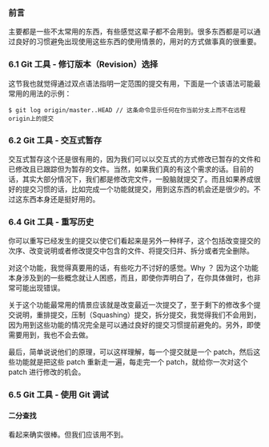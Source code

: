 ### 前言
主要都是一些不太常用的东西，有些感觉这辈子都不会用到。很多东西都是可以通过良好的习惯避免出现使用这些东西的使用情景的，用对的方式做事真的很重要。

### 6.1 Git 工具 - 修订版本（Revision）选择
这节我也就觉得通过双点语法指明一定范围的提交有用，下面是一个该语法可能最常用的用法的示例：

    $ git log origin/master..HEAD // 这条命令显示任何在你当前分支上而不在远程 origin上的提交

### 6.2 Git 工具 - 交互式暂存
交互式暂存这个还是很有用的，因为我们可以以交互式的方式修改已暂存的文件和已修改且已跟踪但为暂存的文件。当然，如果我们真的有这个需求的话。目前的话，其实大部分情况下，我们都是修改完文件，一股脑就提交了。而且如果养成很好的提交习惯的话，比如完成一个功能就提交，用到这东西的机会还是很少的。不过这东西本身还是挺好用的。

### 6.4 Git 工具 - 重写历史
你可以重写已经发生的提交以使它们看起来是另外一种样子，这个包括改变提交的次序、改变说明或者修改提交中包含的文件、将提交归并、拆分或者完全删除。

对这个功能，我觉得真要用的话，有些吃力不讨好的感觉。Why ？ 因为这个功能本身涉及到的一些概念就让人困惑，而且，即使你弄明白了，在你具体做时，也非常可能出现错误。

关于这个功能最常用的情景应该就是改变最近一次提交了，至于剩下的修改多个提交说明，重排提交，压制（Squashing）提交，拆分提交，我觉得我们不会用到，因为用到这些功能的情况完全是可以通过良好的提交习惯提前避免的。另外，即使需要用到，我也不会去做。

最后，简单说说他们的原理，可以这样理解，每一个提交就是一个 patch，然后这些功能就是把这些 patch 重新走一遍，每走完一个 patch，就给你一次对这个 patch 进行修改的机会。

### 6.5 Git 工具 - 使用 Git 调试
#### 二分查找
看起来确实很棒。但我们应该用不到。